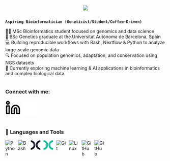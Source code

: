 <h1 align="center">
    <img src="https://readme-typing-svg.herokuapp.com/?font=Righteous&size=35&center=true&vCenter=true&width=500&height=70&duration=4000&lines=Hi+There!+👋;+🧬+I'm+Alejandro+Cobos!+🧬;" />
</h1>

**`Aspiring Bioinformatician (Geneticist/Student/Coffee-Driven)`**

👩‍🔬 MSc Bioinformatics student focused on genomics and data science  
🧬 BSc Genetics graduate at the Universitat Autònoma de Barcelona, Spain  
💻 Building reproducible workflows with Bash, Nextflow & Python to analyze large-scale genomic data  
🔍 Focused on population genomics, adaptation, and conservation using NGS datasets  
💭 Currently exploring machine learning & AI applications in bioinformatics and complex biological data  

#

### Connect with me:

[![website](./img/linkedin-light.svg)](https://linkedin.com/in/acobos-bioinformatics#gh-light-mode-only)
[![website](./img/linkedin-dark.svg)](https://linkedin.com/in/acobos-bioinformatics#gh-dark-mode-only)

#

### 🧰 Languages and Tools

<img align="left" alt="Python" width="30px" style="padding-right:10px;" src="https://cdn.jsdelivr.net/gh/devicons/devicon/icons/python/python-plain.svg" />
<img align="left" alt="Bash" width="30px" style="padding-right:10px;" src="https://cdn.jsdelivr.net/gh/devicons/devicon/icons/bash/bash-original.svg" />
<img align="left" alt="Nextflow" width="30px" style="padding-right:10px;" src="./img/nextflow-icon-dark.svg#gh-light-mode-only" />
<img align="left" alt="Nextflow" width="30px" style="padding-right:10px;" src="./img/nextflow-icon.svg#gh-dark-mode-only" />
<img align="left" alt="Git" width="30px" style="padding-right:10px;" src="https://cdn.jsdelivr.net/gh/devicons/devicon/icons/git/git-original.svg" />
<img align="left" alt="Linux" width="30px" style="padding-right:10px;" src="https://cdn.jsdelivr.net/gh/devicons/devicon/icons/linux/linux-original.svg" />
<img align="left" alt="GitHub" width="30px" style="padding-right:10px;" src="https://user-images.githubusercontent.com/3369400/139448065-39a229ba-4b06-434b-bc67-616e2ed80c8f.png#gh-light-mode-only" />
<img align="left" alt="GitHub" width="30px" style="padding-right:10px;" src="https://user-images.githubusercontent.com/3369400/139447912-e0f43f33-6d9f-45f8-be46-2df5bbc91289.png#gh-dark-mode-only" />
